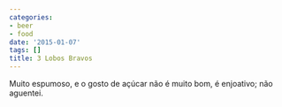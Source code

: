 ```yaml
---
categories:
- beer
- food
date: '2015-01-07'
tags: []
title: 3 Lobos Bravos
---
```


Muito espumoso, e o gosto de açúcar não é muito bom, é enjoativo; não aguentei.